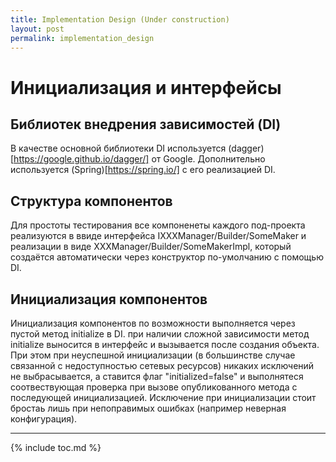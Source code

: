```yaml
---
title: Implementation Design (Under construction)
layout: post
permalink: implementation_design
---
```



# Инициализация и интерфейсы
## Библиотек внедрения зависимостей (DI)
В качестве основной библиотеки DI используется (dagger)[https://google.github.io/dagger/] от Google.
Дополнительно используется (Spring)[https://spring.io/] с его реализацией DI.
## Структура компонентов
Для простоты тестирования все компоненеты каждого под-проекта реализуются в ввиде интерфейса IXXXManager/Builder/SomeMaker и реализации в виде XXXManager/Builder/SomeMakerImpl, который создаётся автоматически через конструктор по-умолчанию с помощью DI.
## Инициализация компонентов
Инициализация компонентов по возможности выполняется через пустой метод initialize в DI. при наличии сложной зависимости метод initialize выносится в интерфейс и вызывается после создания объекта.
При этом при неуспешной инициализации (в большинстве случае связанной с недоступностью сетевых ресурсов) никаких исключений не выбрасывается, а ставится флаг "initialized=false" и выполнятеся соотвествующая проверка при вызове опубликованного метода с последующей инициализацией.
Исключение при инициализации стоит бростаь лишь при непоправимых ошибках (например неверная конфигурация).

---
{% include toc.md %}
